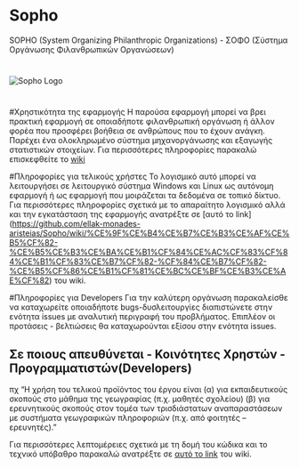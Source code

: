 # Sopho
SOPHO (System Organizing Philanthropic Organizations) - ΣΟΦΟ (Σύστημα Οργάνωσης Φιλανθρωπικών Οργανώσεων) 
#
![Sopho Logo](http://i.imgur.com/Gfd5DyL.png)
#

#Χρηστικότητα της εφαρμογής
Η παρούσα εφαρμογή μπορεί να βρει πρακτική εφαρμογή σε οποιαδήποτε φιλανθρωπική οργάνωση ή άλλον φορέα που προσφέρει βοήθεια σε ανθρώπους που το έχουν ανάγκη. Παρέχει ένα ολοκληρωμένο σύστημα μηχανοργάνωσης και εξαγωγής στατιστικών στοιχείων. Για περισσότερες πληροφορίες παρακαλώ επισκεφθείτε το [wiki](https://github.com/ellak-monades-aristeias/Sopho/wiki/%CE%91%CF%81%CF%87%CE%B9%CE%BA%CE%AE)


#Πληροφορίες για τελικούς χρήστες
Το λογισμικό αυτό μπορεί να λειτουργήσει σε λειτουργικό σύστημα Windows και Linux ως αυτόνομη εφαρμογή ή ως εφαρμογή που μοιράζεται τα δεδομένα σε τοπικό δίκτυο.
Για περισσότερες πληροφορίες σχετικά με το απαραίτητο λογισμικό αλλά και την εγκατάσταση της εφαρμογής ανατρέξτε σε [αυτό το link] (https://github.com/ellak-monades-aristeias/Sopho/wiki/%CE%9F%CE%B4%CE%B7%CE%B3%CE%AF%CE%B5%CF%82-%CE%B5%CE%B3%CE%BA%CE%B1%CF%84%CE%AC%CF%83%CF%84%CE%B1%CF%83%CE%B7%CF%82-%CF%84%CE%B7%CF%82-%CE%B5%CF%86%CE%B1%CF%81%CE%BC%CE%BF%CE%B3%CE%AE%CF%82) του wiki.

#Πληροφορίες για Developers
Για την καλύτερη οργάνωση παρακαλείσθε να καταχωρείτε οποιαδήποτε bugs-δυσλειτουργίες διαπιστώνετε στην ενότητα issues με αναλυτική περιγραφή του προβλήματος. Επιπλέον οι προτάσεις - βελτιώσεις θα καταχωρούνται εξίσου στην ενότητα issues.

## Σε ποιους απευθύνεται - Κοινότητες Χρηστών - Προγραμματιστών(Developers) ##
πχ “Η χρήση του τελικού προϊόντος του έργου είναι (α) για εκπαιδευτικούς σκοπούς στο μάθημα της γεωγραφίας (π.χ. μαθητές σχολείου) (β) για ερευνητικούς σκοπούς στον τομέα των τρισδιάστατων αναπαραστάσεων με συστήματα γεωγραφικών πληροφοριών (π.χ. από φοιτητές – ερευνητές).”


Για περισσότερες λεπτομέρειες σχετικά με τη δομή του κώδικα και το τεχνικό υπόβαθρο παρακαλώ ανατρέξτε σε [αυτό το link](https://github.com/ellak-monades-aristeias/Sopho/wiki/%CE%9F%CE%B4%CE%B7%CE%B3%CE%AF%CE%B5%CF%82-%CE%B3%CE%B9%CE%B1-Developers) του wiki.
